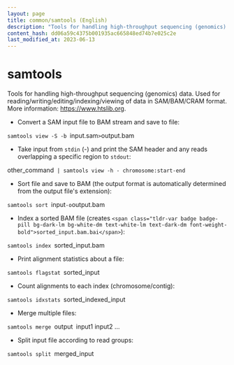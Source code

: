 ```yaml
---
layout: page
title: common/samtools (English)
description: "Tools for handling high-throughput sequencing (genomics) data."
content_hash: dd06a59c4375b001935ac665848ed74b7e025c2e
last_modified_at: 2023-06-13
---
```

# samtools

Tools for handling high-throughput sequencing (genomics) data.
Used for reading/writing/editing/indexing/viewing of data in SAM/BAM/CRAM format.
More information: <https://www.htslib.org>.

- Convert a SAM input file to BAM stream and save to file:

`samtools view -S -b `<span class="tldr-var badge badge-pill bg-dark-lm bg-white-dm text-white-lm text-dark-dm font-weight-bold">input.sam</span>` > `<span class="tldr-var badge badge-pill bg-dark-lm bg-white-dm text-white-lm text-dark-dm font-weight-bold">output.bam</span>

- Take input from `stdin` (-) and print the SAM header and any reads overlapping a specific region to `stdout`:

<span class="tldr-var badge badge-pill bg-dark-lm bg-white-dm text-white-lm text-dark-dm font-weight-bold">other_command</span>` | samtools view -h - chromosome:start-end`

- Sort file and save to BAM (the output format is automatically determined from the output file's extension):

`samtools sort `<span class="tldr-var badge badge-pill bg-dark-lm bg-white-dm text-white-lm text-dark-dm font-weight-bold">input</span>` -o `<span class="tldr-var badge badge-pill bg-dark-lm bg-white-dm text-white-lm text-dark-dm font-weight-bold">output.bam</span>

- Index a sorted BAM file (creates `<span class="tldr-var badge badge-pill bg-dark-lm bg-white-dm text-white-lm text-dark-dm font-weight-bold">sorted_input.bam.bai</span>`):

`samtools index `<span class="tldr-var badge badge-pill bg-dark-lm bg-white-dm text-white-lm text-dark-dm font-weight-bold">sorted_input.bam</span>

- Print alignment statistics about a file:

`samtools flagstat `<span class="tldr-var badge badge-pill bg-dark-lm bg-white-dm text-white-lm text-dark-dm font-weight-bold">sorted_input</span>

- Count alignments to each index (chromosome/contig):

`samtools idxstats `<span class="tldr-var badge badge-pill bg-dark-lm bg-white-dm text-white-lm text-dark-dm font-weight-bold">sorted_indexed_input</span>

- Merge multiple files:

`samtools merge `<span class="tldr-var badge badge-pill bg-dark-lm bg-white-dm text-white-lm text-dark-dm font-weight-bold">output</span>` `<span class="tldr-var badge badge-pill bg-dark-lm bg-white-dm text-white-lm text-dark-dm font-weight-bold">input1 input2 …</span>

- Split input file according to read groups:

`samtools split `<span class="tldr-var badge badge-pill bg-dark-lm bg-white-dm text-white-lm text-dark-dm font-weight-bold">merged_input</span>

